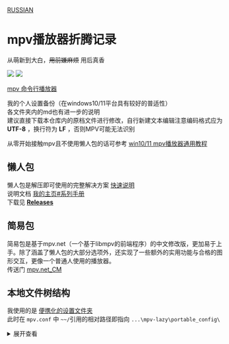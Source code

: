[RUSSIAN](./README-RU.md)
# mpv播放器折腾记录

从萌新到大白，<s>用前嫌麻烦</s> 用后真香

![](Temp/index-界面对比.jpg)
![](Temp/index-高级播放列表.png)

[mpv 命令行播放器](https://github.com/mpv-player/mpv)  

我的个人设置备份（在windows10/11平台具有较好的普适性）  
各文件夹内的md也有进一步的说明  
建议直接下载本仓库内的原档文件进行修改，自行新建文本编辑注意编码格式应为 **UTF-8** ，换行符为 **LF** ，否则MPV可能无法识别  

从零开始接触mpv且不使用懒人包的话可参考 [win10/11 mpv播放器通用教程](https://hooke007.github.io/mpv-lazy/mpv.html)

## 懒人包

懒人包是解压即可使用的完整解决方案 [快速说明](https://hooke007.github.io/mpv-lazy/[00]_懒人包快速说明.html)  
说明文档 [我的主页#系列手册](https://hooke007.github.io/#系列手册)  
下载见 [**Releases**](https://github.com/hooke007/MPV_lazy/releases)

## 简易包

简易包是基于mpv.net（一个基于libmpv的前端程序）的中文修改版，更加易于上手。除了涵盖了懒人包的大部分选项外，还实现了一些额外的实用功能与合格的图形交互，更像一个普通人使用的播放器。  
传送门 [mpv.net_CM](https://github.com/hooke007/mpv.net_CM)

## 本地文件树结构

我使用的是 [便携化的设置文件夹](https://mpv.io/manual/master/#files-on-windows)  
此时在 `mpv.conf` 中 `~~/`引用的相对路径即指向 `...\mpv-lazy\portable_config\`

<details>
<summary>展开查看</summary>
<pre><code>

    ...\mpv-lazy\
        mpv.exe & mpv.com
        mpv-BenchMark.conf
        mpv-test.conf
        mpv-？？模式.bat

    ...\mpv-lazy\portable_config\
            input.conf
            mpv.conf
            profiles.conf
            ?????.vpy

    ...\mpv-lazy\portable_config\scripts\
                <脚本群组文件夹>
                ?????.lua

    ...\mpv-lazy\portable_config\script-opts\
                ?????.conf（名称通常对应脚本名）

    ...\mpv-lazy\portable_config\shaders\
                ?????.glsl
                ?????.hook

我也使用便携版Python VapourSynth  
即解压所有包内文件到 `mpv.exe` 的同级

    ...\mpv-lazy\
        python.exe
        VSPipe.exe
        VapourSynth.dll
        xxxx.py
        <等等文件>

    ...\mpv-lazy\vapoursynth64\plugins\
                <这里放置自行添加的vs插件>

youtube-dl或YT-DLP和FFmpeg也被我顺手放一起

    ...\mpv-lazy\
        ffmpeg.exe
        youtube-dl.exe
        yt-dlp.exe

tcl/tk依照我的懒人包预设放在此处

    ...\mpv-lazy\
        tclsh.exe

安装注册的脚本文件置于 `mpv.exe` 的次级

    ...\mpv-lazy\installer\
            mpv-icon.ico
            mpv-install.bat
            mpv-uninstall.bat
</code></pre>
</details>
